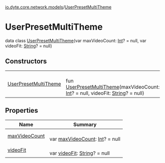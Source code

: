 [io.dyte.core.network.models](../index.md)/[UserPresetMultiTheme](index.md)

# UserPresetMultiTheme


data class [UserPresetMultiTheme](index.md)(var maxVideoCount: [Int](https://kotlinlang.org/api/latest/jvm/stdlib/kotlin/-int/index.html)? = null, var videoFit: [String](https://kotlinlang.org/api/latest/jvm/stdlib/kotlin/-string/index.html)? = null)

## Constructors

| | |
|---|---|
| [UserPresetMultiTheme](-user-preset-multi-theme.md) | <br/>fun [UserPresetMultiTheme](-user-preset-multi-theme.md)(maxVideoCount: [Int](https://kotlinlang.org/api/latest/jvm/stdlib/kotlin/-int/index.html)? = null, videoFit: [String](https://kotlinlang.org/api/latest/jvm/stdlib/kotlin/-string/index.html)? = null) |

## Properties

| Name | Summary |
|---|---|
| [maxVideoCount](max-video-count.md) | <br/>var [maxVideoCount](max-video-count.md): [Int](https://kotlinlang.org/api/latest/jvm/stdlib/kotlin/-int/index.html)? = null |
| [videoFit](video-fit.md) | <br/>var [videoFit](video-fit.md): [String](https://kotlinlang.org/api/latest/jvm/stdlib/kotlin/-string/index.html)? = null |
